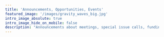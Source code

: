 ```yaml
---
title: 'Announcements, Opportunities, Events'
featured_image: '/images/gravity_waves_big.jpg'
intro_image_absolute: true
intro_image_hide_on_mobile: false
description: "Announcements about meetings, special issue calls, funding opportunities, and job opportunities"
--- 
```

